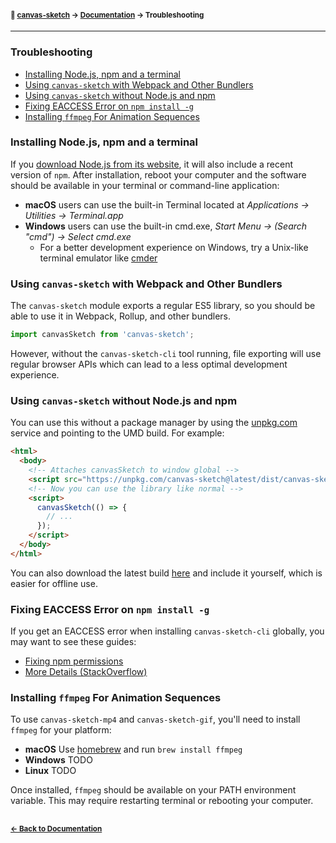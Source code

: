 #### <sup>:closed_book: [canvas-sketch](../README.md) → [Documentation](./README.md) → Troubleshooting</sup>

---

### Troubleshooting

- [Installing Node.js, npm and a terminal](#installing-nodejs-npm-and-a-terminal)
- [Using `canvas-sketch` with Webpack and Other Bundlers](#using-canvas-sketch-with-webpack-and-other-bundlers)
- [Using `canvas-sketch` without Node.js and npm](#using-canvas-sketch-without-nodejs-and-npm)
- [Fixing EACCESS Error on `npm install -g`](#fixing-eaccess-error-on-npm-install--g)
- [Installing `ffmpeg` For Animation Sequences](#installing-ffmpeg-for-animation-sequences)

### Installing Node.js, npm and a terminal

If you [download Node.js from its website](https://nodejs.org/en/download/), it will also include a recent version of `npm`. After installation, reboot your computer and the software should be available in your terminal or command-line application:

- **macOS** users can use the built-in Terminal located at *Applications → Utilities → Terminal.app*
- **Windows** users can use the built-in cmd.exe, *Start Menu → (Search "cmd") → Select cmd.exe*
  - For a better development experience on Windows, try a Unix-like terminal emulator like [cmder](http://cmder.net/)

### Using `canvas-sketch` with Webpack and Other Bundlers

The `canvas-sketch` module exports a regular ES5 library, so you should be able to use it in Webpack, Rollup, and other bundlers.

```js
import canvasSketch from 'canvas-sketch';
```

However, without the `canvas-sketch-cli` tool running, file exporting will use regular browser APIs which can lead to a less optimal development experience.

### Using `canvas-sketch` without Node.js and npm

You can use this without a package manager by using the [unpkg.com](https://unpkg.com/) service and pointing to the UMD build. For example:

```html
<html>
  <body>
    <!-- Attaches canvasSketch to window global -->
    <script src="https://unpkg.com/canvas-sketch@latest/dist/canvas-sketch.umd.js"></script>
    <!-- Now you can use the library like normal -->
    <script>
      canvasSketch(() => {
        // ...
      });
    </script>
  </body>
</html>
```

You can also download the latest build [here](https://unpkg.com/canvas-sketch@latest/dist/canvas-sketch.umd.js) and include it yourself, which is easier for offline use.

### Fixing EACCESS Error on `npm install -g`

If you get an EACCESS error when installing `canvas-sketch-cli` globally, you may want to see these guides:

- [Fixing npm permissions](https://docs.npmjs.com/getting-started/fixing-npm-permissions#option-1-change-the-permission-to-npms-default-directory)
- [More Details (StackOverflow)](https://stackoverflow.com/questions/16151018/npm-throws-error-without-sudo)

### Installing `ffmpeg` For Animation Sequences

To use `canvas-sketch-mp4` and `canvas-sketch-gif`, you'll need to install `ffmpeg` for your platform:

- **macOS** Use [homebrew](https://brew.sh/) and run `brew install ffmpeg`
- **Windows** TODO
- **Linux** TODO

Once installed, `ffmpeg` should be available on your PATH environment variable. This may require restarting terminal or rebooting your computer.

## 

#### <sup>[← Back to Documentation](./README.md)

<!--
### Using `ffmpeg` manually and with custom commands

The `canvas-sketch-gif` tool is a thin wrapper around a command that looks like this, with configurable size and fps:

```sh
ffmpeg -r 24 -i %03d.png -y -vf \
  fps=24,scale=256:-1:flags=lanczos,palettegen \
  output_palette.png && ffmpeg -i tmp/%03d.png \
  -i output_palette.png -y -filter_complex \
  "fps=24,scale=256:-1:flags=lanczos[x];[x][1:v]paletteuse" \
  output.gif
```

And the `canvas-sketch-mp4` roughly translates to:

```sh
ffmpeg -framerate 24 -i %03d.png -y -c:v libx264 -profile:v high -crf 20 -pix_fmt yuv420p output.mp4
```
-->